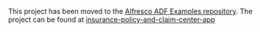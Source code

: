 This project has been moved to the [Alfresco ADF Examples repository](https://github.com/Alfresco/adf-examples). The project can be found at  [insurance-policy-and-claim-center-app](https://github.com/Alfresco/adf-examples/tree/master/ADF_1.5.0/insurance-policy-and-claim-center-app)
